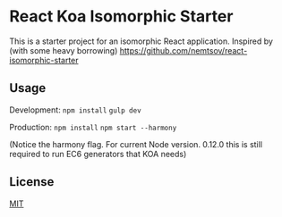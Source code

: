 # React Koa Isomorphic Starter

This is a starter project for an isomorphic React application.
Inspired by (with some heavy borrowing) https://github.com/nemtsov/react-isomorphic-starter


## Usage

Development:
`npm install`
`gulp dev`

Production:
`npm install`
`npm start --harmony`

(Notice the harmony flag. For current Node version. 0.12.0 this is still required to run EC6 generators that KOA needs)


## License

[MIT](/LICENSE)
